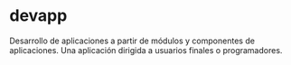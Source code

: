 # devapp
Desarrollo de aplicaciones a partir de módulos y componentes de aplicaciones. Una aplicación dirigida a usuarios finales o programadores.
